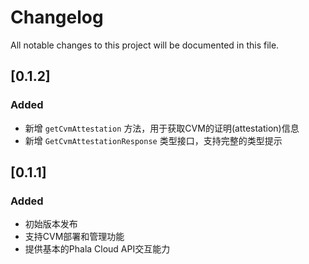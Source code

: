 # Changelog

All notable changes to this project will be documented in this file.

## [0.1.2]

### Added
- 新增 `getCvmAttestation` 方法，用于获取CVM的证明(attestation)信息
- 新增 `GetCvmAttestationResponse` 类型接口，支持完整的类型提示

## [0.1.1]

### Added
- 初始版本发布
- 支持CVM部署和管理功能
- 提供基本的Phala Cloud API交互能力 